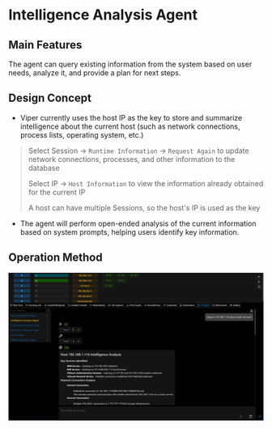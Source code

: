 # Intelligence Analysis Agent

## Main Features

The agent can query existing information from the system based on user needs, analyze it, and provide a plan for next steps.

## Design Concept

- Viper currently uses the host IP as the key to store and summarize intelligence about the current host (such as network connections, process lists, operating system, etc.)

> Select Session -> `Runtime Information` -> `Request Again` to update network connections, processes, and other information to the database
>
> Select IP -> `Host Information` to view the information already obtained for the current IP
>
> A host can have multiple Sessions, so the host's IP is used as the key

- The agent will perform open-ended analysis of the current information based on system prompts, helping users identify key information.

## Operation Method

![img.png](img.png)

